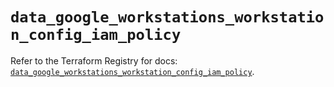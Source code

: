 # `data_google_workstations_workstation_config_iam_policy`

Refer to the Terraform Registry for docs: [`data_google_workstations_workstation_config_iam_policy`](https://registry.terraform.io/providers/hashicorp/google-beta/6.27.0/docs/data-sources/google_workstations_workstation_config_iam_policy).
